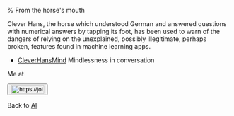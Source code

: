 % From the horse's mouth

Clever Hans, the horse which understood German and answered questions with numerical answers by tapping its foot, has been used to warn of the dangers of relying on the unexplained, possibly illegitimate, perhaps broken, features found in machine learning apps.

* [CleverHansMind](CleverHansMind.html) Mindlessness in conversation

Me at
<form action='https://mastodon.sdf.org/@drbean'>
<button type='submit' class='btn'>
<img src='./mastodon.svg'
alt='https://joinmastodon.org/logos/wordmark-black-text.svg'
style='width:75px;height:20px'/>
</button></form>

Back to [AI](AI.html)
